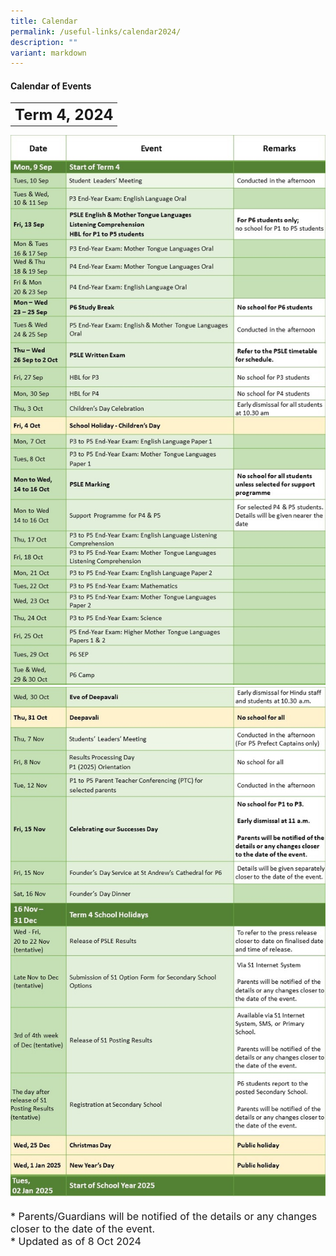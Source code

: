 ```yaml
---
title: Calendar
permalink: /useful-links/calendar2024/
description: ""
variant: markdown
---
```

#### **Calendar of Events**

<table>
	<tbody><tr>
		<th><font size="5">  
     Term 4, 2024
 </font></th>
</tr>
</tbody></table>

![](/images/Calendar%202024/Term_4_Final_01_v2.jpg)
![](/images/Calendar%202024/Term_4_Final_02_v2.jpg)
		
<font size="3">  
      * Parents/Guardians will be notified of the details or any changes closer to the date of the event.
</font><font size="3"><br>
</font><font size="3">
			* Updated as of 8 Oct 2024
</font><table>
	<tbody>
		<tr>
		</tr><tr></tr>
</tbody></table>
